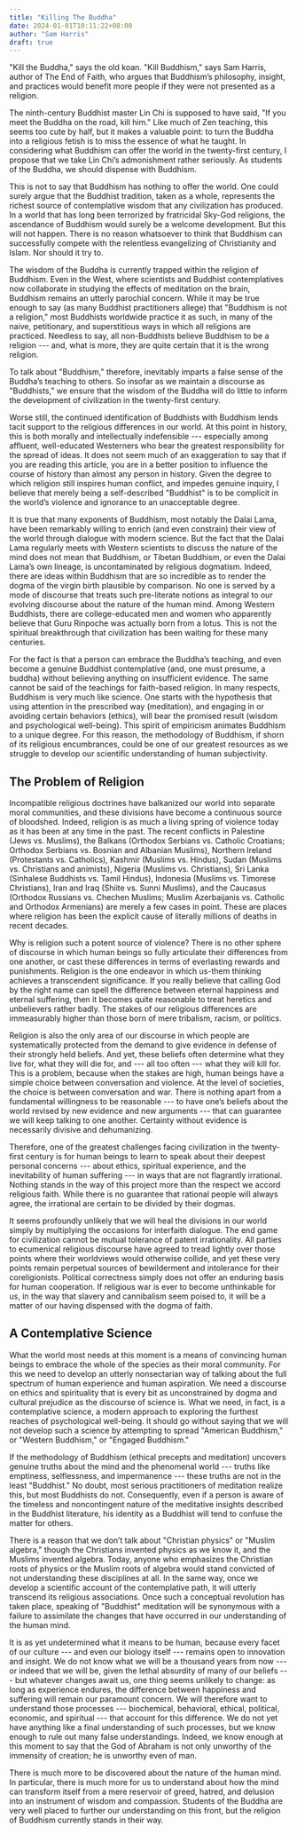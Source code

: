 ```yaml
---
title: "Killing The Buddha"
date: 2024-01-01T10:11:22+08:00
author: "Sam Harris"
draft: true
---
```


"Kill the Buddha," says the old koan.
"Kill Buddhism," says Sam Harris, author of The End of Faith, who argues that Buddhism’s philosophy, insight, and practices would benefit more people if they were not presented as a religion.

The ninth-century Buddhist master Lin Chi is supposed to have said, "If you meet the Buddha on the road, kill him."
Like much of Zen teaching, this seems too cute by half, but it makes a valuable point: to turn the Buddha into a religious fetish is to miss the essence of what he taught.
In considering what Buddhism can offer the world in the twenty-first century, I propose that we take Lin Chi’s admonishment rather seriously.
As students of the Buddha, we should dispense with Buddhism.

This is not to say that Buddhism has nothing to offer the world.
One could surely argue that the Buddhist tradition, taken as a whole, represents the richest source of contemplative wisdom that any civilization has produced.
In a world that has long been terrorized by fratricidal Sky-God religions, the ascendance of Buddhism would surely be a welcome development.
But this will not happen.
There is no reason whatsoever to think that Buddhism can successfully compete with the relentless evangelizing of Christianity and Islam.
Nor should it try to.

The wisdom of the Buddha is currently trapped within the religion of Buddhism.
Even in the West, where scientists and Buddhist contemplatives now collaborate in studying the effects of meditation on the brain, Buddhism remains an utterly parochial concern.
While it may be true enough to say (as many Buddhist practitioners allege) that "Buddhism is not a religion," most Buddhists worldwide practice it as such, in many of the naive, petitionary, and superstitious ways in which all religions are practiced.
Needless to say, all non-Buddhists believe Buddhism to be a religion --- and, what is more, they are quite certain that it is the wrong religion.

To talk about "Buddhism," therefore, inevitably imparts a false sense of the Buddha’s teaching to others.
So insofar as we maintain a discourse as "Buddhists," we ensure that the wisdom of the Buddha will do little to inform the development of civilization in the twenty-first century.

Worse still, the continued identification of Buddhists with Buddhism lends tacit support to the religious differences in our world.
At this point in history, this is both morally and intellectually indefensible --- especially among affluent, well-educated Westerners who bear the greatest responsibility for the spread of ideas.
It does not seem much of an exaggeration to say that if you are reading this article, you are in a better position to influence the course of history than almost any person in history.
Given the degree to which religion still inspires human conflict, and impedes genuine inquiry, I believe that merely being a self-described "Buddhist" is to be complicit in the world’s violence and ignorance to an unacceptable degree.

It is true that many exponents of Buddhism, most notably the Dalai Lama, have been remarkably willing to enrich (and even constrain) their view of the world through dialogue with modern science.
But the fact that the Dalai Lama regularly meets with Western scientists to discuss the nature of the mind does not mean that Buddhism, or Tibetan Buddhism, or even the Dalai Lama’s own lineage, is uncontaminated by religious dogmatism.
Indeed, there are ideas within Buddhism that are so incredible as to render the dogma of the virgin birth plausible by comparison.
No one is served by a mode of discourse that treats such pre-literate notions as integral to our evolving discourse about the nature of the human mind.
Among Western Buddhists, there are college-educated men and women who apparently believe that Guru Rinpoche was actually born from a lotus.
This is not the spiritual breakthrough that civilization has been waiting for these many centuries.

For the fact is that a person can embrace the Buddha’s teaching, and even become a genuine Buddhist contemplative (and, one must presume, a buddha) without believing anything on insufficient evidence.
The same cannot be said of the teachings for faith-based religion.
In many respects, Buddhism is very much like science.
One starts with the hypothesis that using attention in the prescribed way (meditation), and engaging in or avoiding certain behaviors (ethics), will bear the promised result (wisdom and psychological well-being).
This spirit of empiricism animates Buddhism to a unique degree.
For this reason, the methodology of Buddhism, if shorn of its religious encumbrances, could be one of our greatest resources as we struggle to develop our scientific understanding of human subjectivity.

## The Problem of Religion

Incompatible religious doctrines have balkanized our world into separate moral communities, and these divisions have become a continuous source of bloodshed.
Indeed, religion is as much a living spring of violence today as it has been at any time in the past.
The recent conflicts in Palestine (Jews vs. Muslims), the Balkans (Orthodox Serbians vs. Catholic Croatians; Orthodox Serbians vs. Bosnian and Albanian Muslims), Northern Ireland (Protestants vs. Catholics), Kashmir (Muslims vs. Hindus), Sudan (Muslims vs. Christians and animists), Nigeria (Muslims vs. Christians), Sri Lanka (Sinhalese Buddhists vs. Tamil Hindus), Indonesia (Muslims vs. Timorese Christians), Iran and Iraq (Shiite vs. Sunni Muslims), and the Caucasus (Orthodox Russians vs. Chechen Muslims; Muslim Azerbaijanis vs. Catholic and Orthodox Armenians) are merely a few cases in point.
These are places where religion has been the explicit cause of literally millions of deaths in recent decades.

Why is religion such a potent source of violence?
There is no other sphere of discourse in which human beings so fully articulate their differences from one another, or cast these differences in terms of everlasting rewards and punishments.
Religion is the one endeavor in which us-them thinking achieves a transcendent significance.
If you really believe that calling God by the right name can spell the difference between eternal happiness and eternal suffering, then it becomes quite reasonable to treat heretics and unbelievers rather badly.
The stakes of our religious differences are immeasurably higher than those born of mere tribalism, racism, or politics.

Religion is also the only area of our discourse in which people are systematically protected from the demand to give evidence in defense of their strongly held beliefs.
And yet, these beliefs often determine what they live for, what they will die for, and --- all too often --- what they will kill for.
This is a problem, because when the stakes are high, human beings have a simple choice between conversation and violence.
At the level of societies, the choice is between conversation and war.
There is nothing apart from a fundamental willingness to be reasonable --- to have one’s beliefs about the world revised by new evidence and new arguments --- that can guarantee we will keep talking to one another.
Certainty without evidence is necessarily divisive and dehumanizing.

Therefore, one of the greatest challenges facing civilization in the twenty-first century is for human beings to learn to speak about their deepest personal concerns --- about ethics, spiritual experience, and the inevitability of human suffering --- in ways that are not flagrantly irrational.
Nothing stands in the way of this project more than the respect we accord religious faith.
While there is no guarantee that rational people will always agree, the irrational are certain to be divided by their dogmas.

It seems profoundly unlikely that we will heal the divisions in our world simply by multiplying the occasions for interfaith dialogue.
The end game for civilization cannot be mutual tolerance of patent irrationality.
All parties to ecumenical religious discourse have agreed to tread lightly over those points where their worldviews would otherwise collide, and yet these very points remain perpetual sources of bewilderment and intolerance for their coreligionists.
Political correctness simply does not offer an enduring basis for human cooperation.
If religious war is ever to become unthinkable for us, in the way that slavery and cannibalism seem poised to, it will be a matter of our having dispensed with the dogma of faith.

## A Contemplative Science

What the world most needs at this moment is a means of convincing human beings to embrace the whole of the species as their moral community.
For this we need to develop an utterly nonsectarian way of talking about the full spectrum of human experience and human aspiration.
We need a discourse on ethics and spirituality that is every bit as unconstrained by dogma and cultural prejudice as the discourse of science is.
What we need, in fact, is a contemplative science, a modern approach to exploring the furthest reaches of psychological well-being.
It should go without saying that we will not develop such a science by attempting to spread "American Buddhism," or "Western Buddhism," or "Engaged Buddhism."

If the methodology of Buddhism (ethical precepts and meditation) uncovers genuine truths about the mind and the phenomenal world --- truths like emptiness, selflessness, and impermanence --- these truths are not in the least "Buddhist."
No doubt, most serious practitioners of meditation realize this, but most Buddhists do not.
Consequently, even if a person is aware of the timeless and noncontingent nature of the meditative insights described in the Buddhist literature, his identity as a Buddhist will tend to confuse the matter for others.

There is a reason that we don’t talk about "Christian physics" or "Muslim algebra," though the Christians invented physics as we know it, and the Muslims invented algebra.
Today, anyone who emphasizes the Christian roots of physics or the Muslim roots of algebra would stand convicted of not understanding these disciplines at all.
In the same way, once we develop a scientific account of the contemplative path, it will utterly transcend its religious associations.
Once such a conceptual revolution has taken place, speaking of "Buddhist" meditation will be synonymous with a failure to assimilate the changes that have occurred in our understanding of the human mind.

It is as yet undetermined what it means to be human, because every facet of our culture --- and even our biology itself --- remains open to innovation and insight.
We do not know what we will be a thousand years from now --- or indeed that we will be, given the lethal absurdity of many of our beliefs --- but whatever changes await us, one thing seems unlikely to change: as long as experience endures, the difference between happiness and suffering will remain our paramount concern.
We will therefore want to understand those processes --- biochemical, behavioral, ethical, political, economic, and spiritual --- that account for this difference.
We do not yet have anything like a final understanding of such processes, but we know enough to rule out many false understandings.
Indeed, we know enough at this moment to say that the God of Abraham is not only unworthy of the immensity of creation; he is unworthy even of man.

There is much more to be discovered about the nature of the human mind.
In particular, there is much more for us to understand about how the mind can transform itself from a mere reservoir of greed, hatred, and delusion into an instrument of wisdom and compassion.
Students of the Buddha are very well placed to further our understanding on this front, but the religion of Buddhism currently stands in their way.
